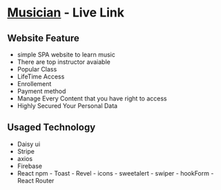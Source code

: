 # [Musician]() - Live Link

## Website Feature

- simple SPA website to learn music
- There are top instructor avaiable
- Popular Class
- LifeTime Access
- Enrollement
- Payment method
- Manage Every Content that you have right to access
- Highly Secured Your Personal Data

## Usaged Technology

- Daisy ui
- Stripe
- axios
- Firebase
- React npm - Toast - Revel - icons - sweetalert - swiper - hookForm - React Router
